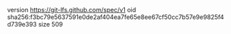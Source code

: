 version https://git-lfs.github.com/spec/v1
oid sha256:f3bc79e5637591e0de2af404ea7fe65e8ee67cf50cc7b57e9e9825f4d739e393
size 509
